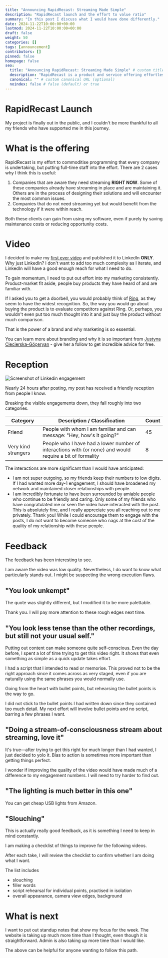 ```yaml
---
title: "Announcing RapidRecast: Streaming Made Simple"
description: "RapidRecast launch and the effort to value ratio"
summary: "In this post I discuss what I would have done differently."
date: 2024-11-22T10:00:00+00:00
lastmod: 2024-11-22T10:00:00+00:00
draft: false
weight: 50
categories: []
tags: [announcement]
contributors: []
pinned: false
homepage: false
seo:
  title: "Announcing RapidRecast: Streaming Made Simple" # custom title (optional)
  description: "RapidRecast is a product and service offering effortless streaming integration with products and APIs." # custom description (recommended)
  canonical: "" # custom canonical URL (optional)
  noindex: false # false (default) or true
---
```


# RapidRecast Launch

My project is finally out in the public, and I couldn't be more thankful to all my friends who have supported me in this journey.

# What is the offering

RapidRecast is my effort to commoditise programming that every company is undertaking, but putting full-time staff into the effort.
There are 2 cases why I think this is useful:

1. Companies that are aware they need streaming **RIGHT NOW**. Some of these companies already have streaming in place and are maintaining it. Others are in the process of designing their solutions and will encounter the most common issues.
2. Companies that do not need streaming yet but would benefit from the technology if it were within reach.

Both these clients can gain from using my software, even if purely by saving maintenance costs or reducing opportunity costs.

# Video

I decided to make my [first ever video](https://youtu.be/RWpNAPT3Fpc) and published it to LinkedIn **ONLY**.
Why just LinkedIn?
I don't want to add too much complexity as I iterate, and LinkedIn will have a good enough reach for what I need to do.

To gain momentum, I need to put out effort into my marketing consistently.
Product-market fit aside, people buy products they have heard of and are familiar with.

If I asked you to get a doorbell, you would probably think of [Ring](https://en-uk.ring.com/pages/video-doorbell-cameras), as they seem to have the widest recognition.
So, the way you would go about buying the product is to evaluate competitors against Ring.
Or, perhaps, you wouldn't even put too much thought into it and just buy the product without much comparison.

That is the power of a brand and why marketing is so essential.

You can learn more about branding and why it is so important from [Justyna Ciecierska-Göçeryan](https://www.linkedin.com/in/justyna-ciecierska/) - give her a follow to get incredible advice for free.

# Reception

![Screenshot of Linkedin engagement](/images/blog/2024.11.22/LinkedinLaunchReception.png "Screenshot of Linkedin engagement")

Nearly 24 hours after posting, my post has received a friendly reception from people I know.

Breaking the visible engagements down, they fall roughly into two categories.

| Category | Description / Classification | Count |
| -- | -- | -- |
| Friend | People with whom I am familiar and can message: "Hey, how's it going?" | 45 |
| Very kind strangers | People who I have had a lower number of interactions with (or none) and would require a bit of formality | 8 |

The interactions are more significant than I would have anticipated:
- I am not super outgoing, so my friends keep their numbers to low digits. If I had wanted more day-1 engagement, I should have broadened my network and maintained closer relationships with people.
- I am incredibly fortunate to have been surrounded by amiable people who continue to be friendly and caring.
Only some of my friends who have congratulated me or seen the video have interacted with the post. This is absolutely fine, and I really appreciate you all reaching out to me privately. Thank you! While I could encourage them to engage with the posts, I do not want to become someone who nags at the cost of the quality of my relationship with these people.

# Feedback

The feedback has been interesting to see.

I am aware the video was low quality.
Nevertheless, I do want to know what particularly stands out. I might be suspecting the wrong execution flaws.

## "You look unkempt"

The quote was slightly different, but I modified it to be more palettable.

Thank you. I will pay more attention to these rough edges next time.

## "You look less tense than the other recordings, but still not your usual self."

Putting out content can make someone quite self-conscious.
Even the day before, I spent a lot of time trying to get this video right.
It shows that even something as simple as a quick update takes effort.

I had a script that I intended to read or memorise.
This proved not to be the right approach since it comes across as very staged, even if you are naturally using the same phrases you would normally use.

Going from the heart with bullet points, but rehearsing the bullet points is the way to go.

I did not stick to the bullet points I had written down since they contained too much detail.
My next effort will involve bullet points and no script, barring a few phrases I want.

## "Doing a stream-of-consciousness stream about streaming, love it"

It's true—after trying to get this right for much longer than I had wanted, I just decided to yolo it.
Bias to action is sometimes more important than getting things perfect.

I wonder if improving the quality of the video would have made much of a difference to my engagement numbers.
I will need to try harder to find out.

## "The lighting is much better in this one"

You can get cheap USB lights from Amazon.

## "Slouching"

This is actually really good feedback, as it is something I need to keep in mind constantly.

I am making a checklist of things to improve for the following videos.

After each take, I will review the checklist to confirm whether I am doing what I want.

The list includes
- slouching
- filler words
- script rehearsal for individual points, practised in isolation
- overall appearance, camera view edges, background

# What is next

I want to put out standup notes that show my focus for the week.
The website is taking up much more time than I thought, even though it is straightforward.
Admin is also taking up more time than I would like.

The above can be helpful for anyone wanting to follow this path.
